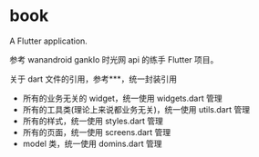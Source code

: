 # book

A Flutter application.

参考 wanandroid gankIo  时光网  api 的练手 Flutter 项目。



关于 dart 文件的引用，参考***，统一封装引用
- 所有的业务无关的 widget，统一使用 widgets.dart 管理
- 所有的工具类(理论上来说都业务无关)，统一使用 utils.dart 管理
- 所有的样式，统一使用 styles.dart 管理
- 所有的页面，统一使用 screens.dart 管理
- model 类，统一使用 domins.dart 管理

